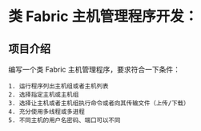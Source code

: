 # 类 Fabric 主机管理程序开发：
## 项目介绍
编写一个类 Fabric 主机管理程序，要求符合一下条件：
```
1. 运行程序列出主机组或者主机列表
2. 选择指定主机或主机组
3. 选择让主机或者主机组执行命令或者向其传输文件（上传/下载）
4. 充分使用多线程或多进程
5. 不同主机的用户名密码、端口可以不同
```